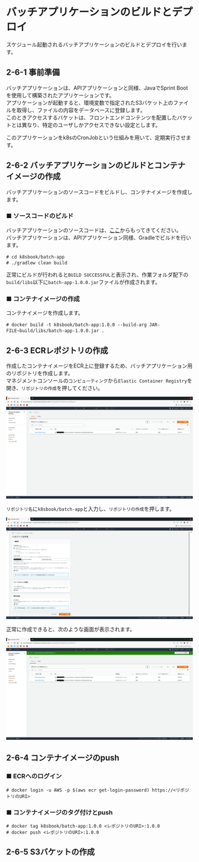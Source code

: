 # バッチアプリケーションのビルドとデプロイ
スケジュール起動されるバッチアプリケーションのビルドとデプロイを行います。
## 2-6-1 事前準備
バッチアプリケーションは、APIアプリケーションと同様、JavaでSprint Bootを使用して構築されたアプリケーションです。  
アプリケーションが起動すると、環境変数で指定されたS3バケット上のファイルを取得し、ファイルの内容をデータベースに登録します。  
このときアクセスするバケットは、フロントエンドコンテンツを配置したバケットとは異なり、特定のユーザしかアクセスできない設定とします。  
  
このアプリケーションをk8sのCronJobという仕組みを用いて、定期実行させます。
## 2-6-2 バッチアプリケーションのビルドとコンテナイメージの作成
バッチアプリケーションのソースコードをビルドし、コンテナイメージを作成します。
### ■ ソースコードのビルド
バッチアプリケーションのソースコードは、[ここ](https://github.com/kazusato/k8sbook/tree/6d9d359fcf1cad348715fd2e6fe8e35cde725df7/batch-app)からもってきてください。  
バッチアプリケーションは、APIアプリケーション同様、Gradleでビルドを行います。
```
# cd k8sbook/batch-app
# ./gradlew clean build
```
正常にビルドが行われると`BUILD SUCCESSFUL`と表示され、作業フォルダ配下の`build/libs`以下に`batch-app-1.0.0.jar`ファイルが作成されます。
### ■ コンテナイメージの作成
コンテナイメージを作成します。
```
# docker build -t k8sbook/batch-app:1.0.0 --build-arg JAR-FILE~build/libs/batch-app-1.0.0.jar .
```
## 2-6-3 ECRレポジトリの作成
作成したコンテナイメージをECR上に登録するため、バッチアプリケーション用のリポジトリを作成します。  
マネジメントコンソールの`コンピューティング`から`Elastic Container Registry`を開き、`リポジトリの作成`を押してください。  
  
![Image01](./images/2-6-1.png)
  
`リポジトリ名`に`k8sbook/batch-app`と入力し、`リポジトリの作成`を押します。
  
![Image02](./images/2-6-2.png)
  
正常に作成できると、次のような画面が表示されます。
  
![Image03](./images/2-6-3.png)
  
## 2-6-4 コンテナイメージのpush
### ■ ECRへのログイン
```
# docker login -u AWS -p $(aws ecr get-login-password) https://<リポジトリのURI>
```
### ■ コンテナイメージのタグ付けとpush
```
# docker tag k8sbook/batch-app:1.0.0 <レポジトリのURI>:1.0.0
# docker push <レポジトリのURI>:1.0.0
```
## 2-6-5 S3バケットの作成

